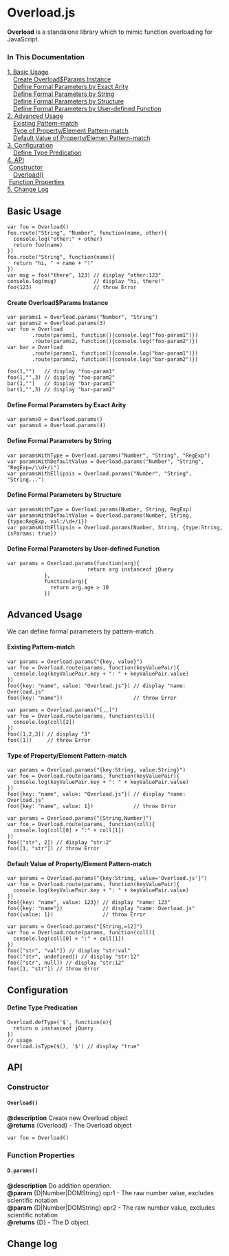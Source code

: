 Overload.js
=======
**Overload** is a standalone library which to mimic function overloading for JavaScript.

### In This Documentation
[1. Basic Usage](#basic-usage)<br/>
&emsp;[Create Overload$Params Instance](#create-overloadparams-instance)<br/>
&emsp;[Define Formal Parameters by Exact Arity](#define-formal-parameters-by-exact-arity)<br/>
&emsp;[Define Formal Parameters by String](#define-formal-parameters-by-string)<br/>
&emsp;[Define Formal Parameters by Structure](#define-formal-parameters-by-structure)<br/>
&emsp;[Define Formal Parameters by User-defined Function](#define-formal-parameters-by-user-defined-function)<br/>
[2. Advanced Usage](#advanced-usage)<br/>
&emsp;[Existing Pattern-match](#existing-pattern-match)<br/>
&emsp;[Type of Property/Element Pattern-match](#type-of-propertyelement-pattern-match)<br/>
&emsp;[Default Value of Property/Elemen Pattern-match](default-value-of-propertyelement-pattern-match)<br/>
[3. Configuration](#configuration)<br/>
&emsp;[Define Type Predication](#define-type-predication)<br/>
[4. API](#api)<br/>
&nbsp;[Constructor](#constructor)<br/>
&emsp;[Overload()](#Overload)<br/>
&nbsp;[Function Properties](#function-properties)<br/>
[5. Change Log](#change-log)<br/>
## Basic Usage 
```
var foo = Overload()
foo.route("String", "Number", function(name, other){
  console.log("other:" + other)
  return foo(name)
})
foo.route("String", function(name){
  return "hi, " + name + "!"
})
var msg = foo("there", 123) // display "other:123"
console.log(msg)            // display "hi, there!"
foo(123)                    // throw Error
```
#### Create Overload$Params Instance
```
var params1 = Overload.params("Number", "String")
var params2 = Overload.params(3)
var foo = Overload
	    .route(params1, function(){console.log("foo-param1")})
	    .route(params2, function(){console.log("foo-param2")})
var bar = Overload
	    .route(params1, function(){console.log("bar-param1")})
	    .route(params2, function(){console.log("bar-param2")})

foo(1,"")   // display "foo-param1"
foo(1,"",3) // display "foo-param2"
bar(1,"")   // display "bar-param1"
bar(1,"",3) // display "bar-param2"
```
#### Define Formal Parameters by Exact Arity
```
var params0 = Overload.params()
var params4 = Overload.params(4)
```
#### Define Formal Parameters by String
```
var paramsWithType = Overload.params("Number", "String", "RegExp")
var paramsWithDefaultValue = Overload.params("Number", "String", "RegExp=/\\d+/i")
var paramsWithEllipsis = Overload.params("Number", "String", "String...")
```
#### Define Formal Parameters by Structure
```
var paramsWithType = Overload.params(Number, String, RegExp)
var paramsWithDefaultValue = Overload.params(Number, String, {type:RegExp, val:/\d+/i})
var paramsWithEllipsis = Overload.params(Number, String, {type:String, isParams: true})
```
#### Define Formal Parameters by User-defined Function
```
var params = Overload.params(function(arg){
                          return arg instanceof jQuery
			},
			function(arg){
			  return arg.age > 10
			})
```
## Advanced Usage 
We can define formal parameters by pattern-match.<br/>
#### Existing Pattern-match
```
var params = Overload.params("{key, value}")
var foo = Overload.route(params, function(keyValuePair){
  console.log(keyValuePair.key + ": " + keyValuePair.value)
})
foo({key: "name", value: "Overload.js"}) // display "name: Overload.js"
foo({key: "name"})                       // throw Error
```
```
var params = Overload.params("[,,]")
var foo = Overload.route(params, function(coll){
  console.log(coll[2])
})
foo([1,2,3]) // display "3"
foo([1])     // throw Error
```
#### Type of Property/Element Pattern-match
```
var params = Overload.params("{key:String, value:String}")
var foo = Overload.route(params, function(keyValuePair){
  console.log(keyValuePair.key + ": " + keyValuePair.value)
})
foo({key: "name", value: "Overload.js"}) // display "name: Overload.js"
foo({key: "name", value: 1})             // throw Error
```
```
var params = Overload.params("[String,Number]")
var foo = Overload.route(params, function(coll){
  console.log(coll[0] + ":" + coll[1])
})
foo(["str", 2]) // display "str:2"
foo([1, "str"]) // throw Error
```
#### Default Value of Property/Element Pattern-match
```
var params = Overload.params("{key:String, value='Overload.js'}")
var foo = Overload.route(params, function(keyValuePair){
  console.log(keyValuePair.key + ": " + keyValuePair.value)
})
foo({key: "name", value: 123}) // display "name: 123"
foo({key: "name"})             // display "name: Overload.js"
foo({value: 1})                // throw Error
```
```
var params = Overload.params("[String,=12]")
var foo = Overload.route(params, function(coll){
  console.log(coll[0] + ":" + coll[1])
})
foo(["str", "val"]) // display "str:val"
foo(["str", undefined]) // display "str:12"
foo(["str", null]) // display "str:12"
foo([1, "str"]) // throw Error
```
## Configuration
#### Define Type Predication
```
Overload.defType('$', function(o){
  return o instanceof jQuery
})
// usage
Overload.isType($(), '$') // display "true"
```
## API
### Constructor
#### `Overload()`
**@description** Create new Overload object<br/>
**@returns** {Overload} - The Overload object<br/>
```
var foo = Overload()
```

### Function Properties
#### `D.params()`
**@description** Do addition operation.<br/>
**@param** {D|Number|DOMString} opr1 - The raw number value, excludes scientific notation<br/>
**@param** {D|Number|DOMString} opr2 - The raw number value, excludes scientific notation<br/>
**@returns** {D} - The D object<br/>

## Change log
